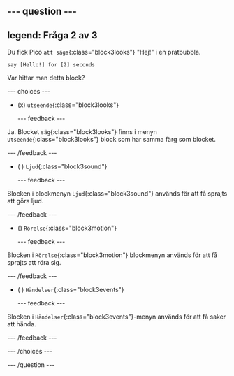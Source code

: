 
--- question ---
---
legend: Fråga 2 av 3
---

Du fick Pico `att säga`{:class="block3looks"} "Hej!" i en pratbubbla.

```blocks3
say [Hello!] for [2] seconds
```

Var hittar man detta block?

--- choices ---

- (x) `utseende`{:class="block3looks"}

  --- feedback ---

Ja. Blocket `säg`{:class="block3looks"} finns i menyn `Utseende`{:class="block3looks"} block som har samma färg som blocket.

  --- /feedback ---

- ( ) `Ljud`{:class="block3sound"}

  --- feedback ---

Blocken i blockmenyn `Ljud`{:class="block3sound"} används för att få sprajts att göra ljud.

  --- /feedback ---

- () `Rörelse`{:class="block3motion"}

  --- feedback ---

Blocken i `Rörelse`{:class="block3motion"} blockmenyn används för att få sprajts att röra sig.

  --- /feedback ---

- ( ) `Händelser`{:class="block3events"}

  --- feedback ---

Blocken i `Händelser`{:class="block3events"}-menyn används för att få saker att hända.

  --- /feedback ---

--- /choices ---

--- /question ---
